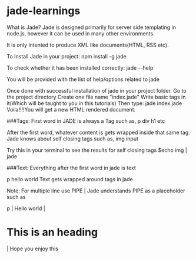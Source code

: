 # jade-learnings

What is Jade?
Jade is designed primarily for server side templating in node.js, however it can be used in many other environments.

It is only intented to produce XML like documents(HTML, RSS etc).

To Install Jade in your project:
npm install -g jade

To check whether it has been installed correctly:
jade --help

You will be provided with the list of help/options related to jade

Once done with successful installation of jade in your project folder.
Go to the project directory
Create one file name "index.jade"
Write basic tags in it(Which will be taught to you in this tutorials)
Then type: jade index.jade
Voila!!!!You will get a new HTML rendered document.

###Tags:
First word in JADE is always a Tag such as,
p
div
h1 etc

After the first word, whatever content is gets wrapped inside that same tag.
Jade knows about self closing tags such as,
img
input

Try this in your terminal to see the results for self closing tags
$echo img | jade

###Text:
Everything after the first word in jade is text

p hello world
Text gets wrapped around tags in jade

Note: For multiple line use PIPE |
Jade understands PIPE as a placeholder such as

p
	| Hello world
	| <h1>This is an heading</h1>
	| Hope you enjoy this























